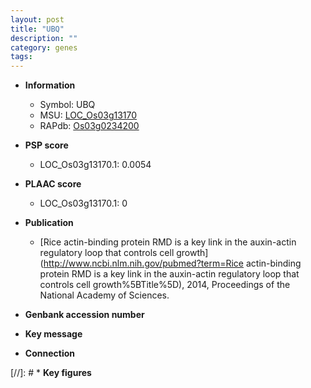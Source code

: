 ```yaml
---
layout: post
title: "UBQ"
description: ""
category: genes
tags: 
---
```


* **Information**  
    + Symbol: UBQ  
    + MSU: [LOC_Os03g13170](http://rice.plantbiology.msu.edu/cgi-bin/ORF_infopage.cgi?orf=LOC_Os03g13170)  
    + RAPdb: [Os03g0234200](http://rapdb.dna.affrc.go.jp/viewer/gbrowse_details/irgsp1?name=Os03g0234200)  

* **PSP score**  
    + LOC_Os03g13170.1: 0.0054 

* **PLAAC score**  
    + LOC_Os03g13170.1: 0 

* **Publication**  
    + [Rice actin-binding protein RMD is a key link in the auxin-actin regulatory loop that controls cell growth](http://www.ncbi.nlm.nih.gov/pubmed?term=Rice actin-binding protein RMD is a key link in the auxin-actin regulatory loop that controls cell growth%5BTitle%5D), 2014, Proceedings of the National Academy of Sciences.

* **Genbank accession number**  

* **Key message**  

* **Connection**  

[//]: # * **Key figures**  


